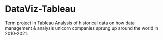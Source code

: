 # DataViz-Tableau
Term project in Tableau
Analysis of historical data on how data management & analysis unicorn companies sprung up around the world in 2010-2021.
